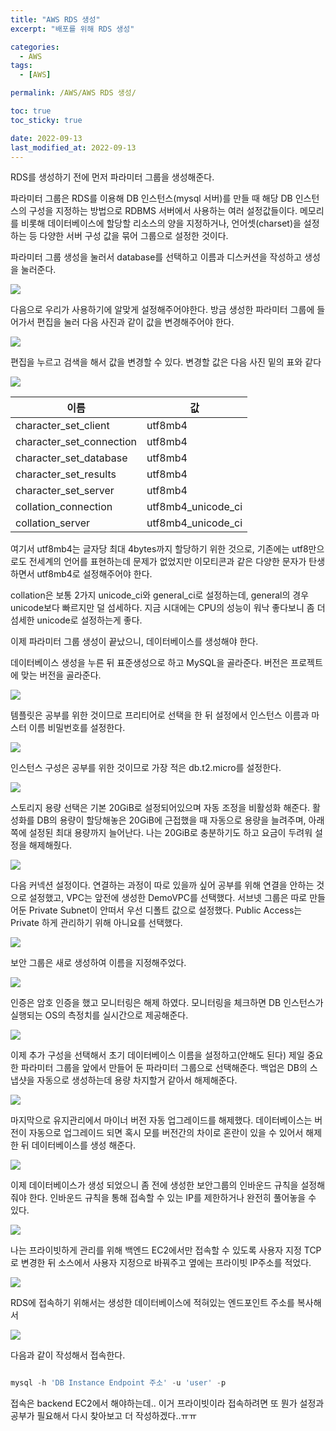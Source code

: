 ```yaml
---
title: "AWS RDS 생성"
excerpt: "배포를 위해 RDS 생성"

categories:
  - AWS
tags:
  - [AWS]

permalink: /AWS/AWS RDS 생성/

toc: true
toc_sticky: true

date: 2022-09-13
last_modified_at: 2022-09-13
---
```


RDS를 생성하기 전에 먼저 파라미터 그룹을 생성해준다. 

파라미터 그룹은 RDS를 이용해 DB 인스턴스(mysql 서버)를 만들 때 해당 DB 인스턴스의 구성을 지정하는 방법으로 RDBMS 서버에서 사용하는 여러 설정값들이다. 메모리를 비롯해 데이터베이스에 할당할 리소스의 양을 지정하거나, 언어셋(charset)을 설정하는 등 다양한 서버 구성 값을 묶어 그룹으로 설정한 것이다.

파라미터 그룹 생성을 눌러서 database를 선택하고 이름과 디스커션을 작성하고 생성을 눌러준다.

![](../../assets/images/posts_img/AWS/RDS/2022-09-13-RDS1.png)

다음으로 우리가 사용하기에 알맞게 설정해주어야한다. 방금 생성한 파라미터 그룹에 들어가서 편집을 눌러 다음 사진과 같이 값을 변경해주어야 한다. 

![](../../assets/images/posts_img/AWS/RDS/2022-09-13-RDS2.png)

편집을 누르고 검색을 해서 값을 변경할 수 있다. 변경할 값은 다음 사진 밑의 표와 같다

![](../../assets/images/posts_img/AWS/RDS/2022-09-13-RDS3.png)

|이름|값|
|---|---|
|character_set_client|utf8mb4|
|character_set_connection|utf8mb4|
|character_set_database|utf8mb4|
|character_set_results|utf8mb4|
|character_set_server|utf8mb4|
|collation_connection|utf8mb4_unicode_ci|
|collation_server|utf8mb4_unicode_ci|

여기서 utf8mb4는 글자당 최대 4bytes까지 할당하기 위한 것으로, 기존에는 utf8만으로도 전세계의 언어를 표현하는데 문제가 없었지만 이모티콘과 같은 다양한 문자가 탄생하면서 utf8mb4로 설정해주어야 한다.

collation은 보통 2가지 unicode_ci와 general_ci로 설정하는데, general의 경우 unicode보다 빠르지만 덜 섬세하다. 지금 시대에는 CPU의 성능이 워낙 좋다보니 좀 더 섬세한 unicode로 설정하는게 좋다.

이제 파라미터 그룹 생성이 끝났으니, 데이터베이스를 생성해야 한다.

데이터베이스 생성을 누른 뒤 표준생성으로 하고 MySQL을 골라준다. 버전은 프로젝트에 맞는 버전을 골라준다.

![](../../assets/images/posts_img/AWS/RDS/2022-09-13-RDS4.png)

템플릿은 공부를 위한 것이므로 프리티어로 선택을 한 뒤 설정에서 인스턴스 이름과 마스터 이름 비밀번호를 설정한다.

![](../../assets/images/posts_img/AWS/RDS/2022-09-13-RDS5.png)

인스턴스 구성은 공부를 위한 것이므로 가장 적은 db.t2.micro를 설정한다.

![](../../assets/images/posts_img/AWS/RDS/2022-09-13-RDS6.png)

스토리지 용량 선택은 기본 20GiB로 설정되어있으며 자동 조정을 비활성화 해준다. 활성화를 DB의 용량이 할당해놓은 20GiB에 근접했을 때 자동으로 용량을 늘려주며, 아래쪽에 설정된 최대 용량까지 늘어난다. 나는 20GiB로 충분하기도 하고 요금이 두려워 설정을 해제해줬다.

![](../../assets/images/posts_img/AWS/RDS/2022-09-13-RDS7.png)

다음 커넥션 설정이다. 연결하는 과정이 따로 있을까 싶어 공부를 위해 연결을 안하는 것으로 설정했고, VPC는 앞전에 생성한 DemoVPC를 선택했다. 서브넷 그룹은 따로 만들어둔 Private Subnet이 안떠서 우선 디폴트 값으로 설정했다.
Public Access는 Private 하게 관리하기 위해 아니요를 선택했다.

![](../../assets/images/posts_img/AWS/RDS/2022-09-13-RDS8.png)

보안 그룹은 새로 생성하여 이름을 지정해주었다.

![](../../assets/images/posts_img/AWS/RDS/2022-09-13-RDS9.png)

인증은 암호 인증을 했고 모니터링은 해제 하였다. 모니터링을 체크하면 DB 인스턴스가 실행되는 OS의 측정치를 실시간으로 제공해준다.

![](../../assets/images/posts_img/AWS/RDS/2022-09-13-RDS10.png)

이제 추가 구성을 선택해서 초기 데이터베이스 이름을 설정하고(안해도 된다) 제일 중요한 파라미터 그룹을 앞에서 만들어 둔 파라미터 그룹으로 선택해준다. 백업은 DB의 스냅샷을 자동으로 생성하는데 용량 차지할거 같아서 해제해준다.

![](../../assets/images/posts_img/AWS/RDS/2022-09-13-RDS11.png)

마지막으로 유지관리에서 마이너 버전 자동 업그레이드를 해제했다. 데이터베이스는 버전이 자동으로 업그레이드 되면 혹시 모를 버전간의 차이로 혼란이 있을 수 있어서 해제 한 뒤 데이터베이스를 생성 해준다.

![](../../assets/images/posts_img/AWS/RDS/2022-09-13-RDS12.png)

이제 데이터베이스가 생성 되었으니 좀 전에 생성한 보안그룹의 인바운드 규칙을 설정해줘야 한다. 인바운드 규칙을 통해 접속할 수 있는 IP를 제한하거나 완전히 풀어놓을 수 있다.

![](../../assets/images/posts_img/AWS/RDS/2022-09-13-RDS13.png)

나는 프라이빗하게 관리를 위해 백엔드 EC2에서만 접속할 수 있도록 사용자 지정 TCP로 변경한 뒤 소스에서 사용자 지정으로 바꿔주고 옆에는 프라이빗 IP주소를 적었다.

![](../../assets/images/posts_img/AWS/RDS/2022-09-13-RDS14.png)

RDS에 접속하기 위해서는 생성한 데이터베이스에 적혀있는 엔드포인트 주소를 복사해서

![](../../assets/images/posts_img/AWS/RDS/2022-09-13-RDS15.png)

다음과 같이 작성해서 접속한다.

```javascript

mysql -h 'DB Instance Endpoint 주소' -u 'user' -p
```

접속은 backend EC2에서 해야하는데.. 이거 프라이빗이라 접속하려면 또 뭔가 설정과 공부가 필요해서 다시 찾아보고 더 작성하겠다..ㅠㅠ
